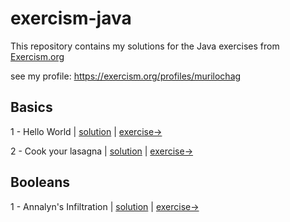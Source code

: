 # exercism-java 

This repository contains my solutions for the Java exercises from [Exercism.org](https://exercism.org/)

see my profile: https://exercism.org/profiles/murilochag

## Basics
1 - Hello World | [solution](../main/hello-world/src/main/java/Greeter.java) | [exercise->](https://exercism.org/tracks/java/exercises/hello-world)

2 - Cook your lasagna | [solution](..) | [exercise->](https://exercism.org/tracks/java/exercises/lasagna)

## Booleans

1 - Annalyn's Infiltration | [solution](..) | [exercise->](https://exercism.org/tracks/java/exercises/annalyns-infiltration)
